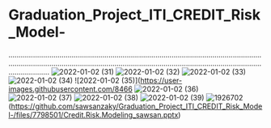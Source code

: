 # Graduation_Project_ITI_CREDIT_Risk_Model-
............................................................................................................................................................................................................................................................................
![2022-01-02 (31)](https://user-images.githubusercontent.com/84667619/147865508-ef32fd76-a584-4127-b044-67c3571dcd9d.png)
![2022-01-02 (32)](https://user-images.githubusercontent.com/84667619/147865521-c7b6b350-11ed-40e2-a69a-9c453914f044.png)
![2022-01-02 (33)](https://user-images.githubusercontent.com/84667619/147865526-94cb206b-1742-41dd-b852-276363255280.png)
![2022-01-02 (34)](https://user-images.githubusercontent.com/84667619/147865531-caa9564f-dab9-4ac6-9ff1-931f9427825c.png)
![2022-01-02 (35)](https://user-images.githubusercontent.com/8466
![2022-01-02 (36)](https://user-images.githubusercontent.com/84667619/147865537-65a7b88e-287b-4589-a752-e1e20c817920.png)
![2022-01-02 (37)](https://user-images.githubusercontent.com/84667619/147865560-b9bbbe01-0bc9-42e3-ae38-f30031f434ed.png)
![2022-01-02 (38)](https://user-images.githubusercontent.com/84667619/147865563-42fe3cfc-edfe-41d5-94be-b55c1d1f2142.png)
![2022-01-02 (39)](https://user-images.githubusercontent.com/84667619/147865565-24ef81bd-d634-4c9b-b280-082a2b4039de.png)
![1926702](https://user-images.githubusercontent.com/84667619/147865153-b0934c46-5d77-4d74-8e22-fe07ec9c8b9f.png)
(https://github.com/sawsanzaky/Graduation_Project_ITI_CREDIT_Risk_Model-/files/7798501/Credit.Risk.Modeling_sawsan.pptx)
